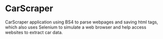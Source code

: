 # CarScraper
CarScraper application using BS4 to parse webpages and saving html tags, which also uses Selenium to simulate a web browser and help access websites to extract car data.
